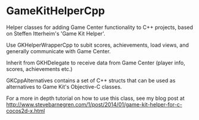 GameKitHelperCpp
================

Helper classes for adding Game Center functionality to C++ projects, based on Steffen Itterheim's 'Game Kit Helper'.

Use GKHelperWrapperCpp to subit scores, achievements, load views, and generally communicate with Game Center.

Inherit from GKHDelegate to receive data from Game Center (player info, scores, achievements etc.)

GKCppAlternatives contains a set of C++ structs that can be used as alternatives to Game Kit's Objective-C classes.

For a more in depth tutorial on how to use this class, see my blog post at http://www.stevebarnegren.com/1/post/2014/01/game-kit-helper-for-c-cocos2d-x.html
